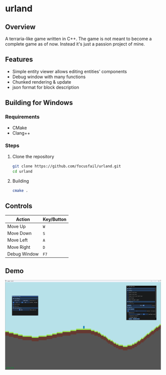 # urland

## Overview

A terraria-like game written in C++. The game is not meant to become a complete game as of now. Instead it's just a passion project of mine.

## Features

- Simple entity viewer allows editing entities' components
- Debug window with many functions
- Chunked rendering & update
- json format for block description

## Building for Windows

### Requirements

- CMake
- Clang++

### Steps

1. Clone the repository

    ```bash
    git clone https://github.com/focusfail/urland.git
    cd urland
    ```

2. Building

    ```bash
    cmake .
    ```

## Controls

| **Action**       | **Key/Button** |
|------------------|-----------------|
| Move Up          | `W`            |
| Move Down        | `S`            |
| Move Left        | `A`            |
| Move Right       | `D`            |
| Debug Window     | `F7`           |

## Demo

![Demo Image - urland 0.2.0](https://github.com/focusfail/urland/blob/master/demo/DemoImg.png)
